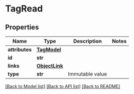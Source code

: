 # TagRead


## Properties
Name | Type | Description | Notes
------------ | ------------- | ------------- | -------------
**attributes** | [**TagModel**](TagModel.md) |  | 
**id** | **str** |  | 
**links** | [**ObjectLink**](ObjectLink.md) |  | 
**type** | **str** | Immutable value | 

[[Back to Model list]](../README.md#documentation-for-models) [[Back to API list]](../README.md#documentation-for-api-endpoints) [[Back to README]](../README.md)


